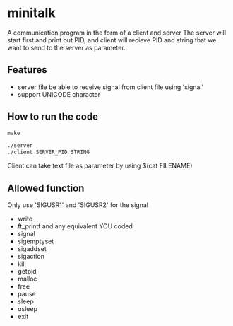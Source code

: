 # minitalk
A communication program in the form of a client and server
The server will start first and print out PID, and client will recieve PID and string that we want to send to the server as parameter.

## Features
- server file be able to receive signal from client file using 'signal'
- support UNICODE character

## How to run the code
```Makefile
make

./server
./client SERVER_PID STRING
```

Client can take text file as parameter by using $(cat FILENAME)

## Allowed function
Only use 'SIGUSR1' and 'SIGUSR2' for the signal
- write
- ft_printf and any equivalent YOU coded
- signal
- sigemptyset
- sigaddset
- sigaction
- kill
- getpid
- malloc
- free
- pause
- sleep
- usleep
- exit
